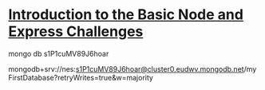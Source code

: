 # [Introduction to the Basic Node and Express Challenges](https://www.freecodecamp.org/learn/apis-and-microservices/basic-node-and-express/)
mongo db 
s1P1cuMV89J6hoar

mongodb+srv://nes:s1P1cuMV89J6hoar@cluster0.eudwv.mongodb.net/myFirstDatabase?retryWrites=true&w=majority


